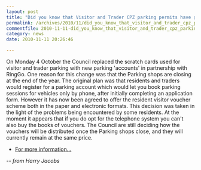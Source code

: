 ```yaml
---
layout: post
title: "Did you know that Visitor and Trader CPZ parking permits have gone electronic?"
permalink: /archives/2010/11/did_you_know_that_visitor_and_trader_cpz_parking_p.html
commentfile: 2010-11-11-did_you_know_that_visitor_and_trader_cpz_parking_p
category: news
date: 2010-11-11 20:26:46

---
```


On Monday 4 October the Council replaced the scratch cards used for visitor and trader parking with new parking 'accounts' in partnership with RingGo. One reason for this change was that the Parking shops are closing at the end of the year. The original plan was that residents and traders would register for a parking account which would let you book parking sessions for vehicles only by phone, after initially completing an application form. However it has now been agreed to offer the resident visitor voucher scheme both in the paper and electronic formats. This decision was taken in the light of the problems being encountered by some residents. At the moment it appears that if you do opt for the telephone system you can't also buy the books of vouchers. The Council are still deciding how the vouchers will be distributed once the Parking shops close, and they will currently remain at the same price.

-   [For more information...](/l/parkingpermits)

<cite>-- from Harry Jacobs</cite>
